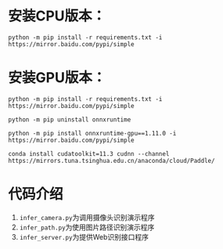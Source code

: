 # 安装CPU版本：

```shell
python -m pip install -r requirements.txt -i https://mirror.baidu.com/pypi/simple
```


# 安装GPU版本：

```shell
python -m pip install -r requirements.txt -i https://mirror.baidu.com/pypi/simple
```

```shell
python -m pip uninstall onnxruntime
```

```shell
python -m pip install onnxruntime-gpu==1.11.0 -i https://mirror.baidu.com/pypi/simple
```

```shell
conda install cudatoolkit=11.3 cudnn --channel https://mirrors.tuna.tsinghua.edu.cn/anaconda/cloud/Paddle/
```

# 代码介绍

1. `infer_camera.py`为调用摄像头识别演示程序
2. `infer_path.py`为使用图片路径识别演示程序
3. `infer_server.py`为提供Web识别接口程序
